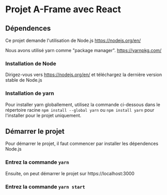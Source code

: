 # Projet A-Frame avec React

## Dépendences

Ce projet demande l'utilisation de Node.js
https://nodejs.org/en/

Nous avons utilisé yarn comme "package manager".
https://yarnpkg.com/

### Installation de Node

Dirigez-vous vers https://nodejs.org/en/ et téléchargez la dernière version stable de Node.js

### Installation de yarn

Pour installer yarn globallement, utilisez la commande ci-dessous dans le répertoire racine
`npm install --global yarn`
ou 
`npm install yarn`
pour l'installer pour le projet uniquement.

## Démarrer le projet

Pour démarrer le projet, il faut commencer par installer les dépendences Node.js
### Entrez la commande `yarn`

Ensuite, on peut démarrer le projet sur https://localhost:3000
### Entrez la commande `yarn start`
